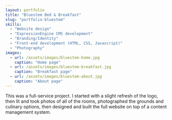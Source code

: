 ```yaml
---
layout: portfolio
title: "Bluestem Bed & Breakfast"
slug: "portfolio-bluestem"
skills:
  - "Website design"
  - "ExpressionEngine CMS development"
  - "Branding/Identity"
  - "Front-end development (HTML, CSS, Javascript)"
  - "Photography"
images:
  - url: /assets/images/bluestem-home.jpg
    caption: "Home page"
  - url: /assets/images/bluestem-breakfast.jpg
    caption: "Breakfast page"
  - url: /assets/images/bluestem-about.jpg
    caption: "About page"
---
```

<p>This was a full-service project. I started with a slight refresh of the logo, then lit and took photos of all of the rooms, photographed the grounds and culinary options, then designed and built the full website on top of a content management system.</p>